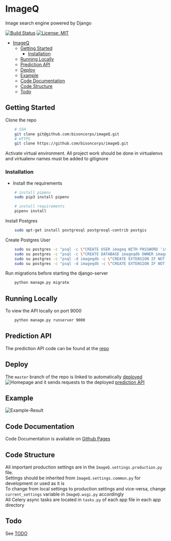 # ImageQ

Image search engine powered by Django

[![Build Status](https://travis-ci.com/bisoncorps/imageQ.svg?branch=master)](https://travis-ci.com/bisoncorps/imageQ)
[![License: MIT](https://img.shields.io/badge/License-MIT-yellow.svg)](https://opensource.org/licenses/MIT)

- [ImageQ](#imageq)
  - [Getting Started](#getting-started)
    - [Installation](#installation)
  - [Running Locally](#running-locally)
  - [Prediction API](#prediction-api)
  - [Deploy](#deploy)
  - [Example](#example)
  - [Code Documentation](#code-documentation)
  - [Code Structure](#code-structure)
  - [Todo](#todo)

## Getting Started

Clone the repo

```bash
    # SSH
    git clone git@github.com:bisoncorps/imageQ.git
    # HTTPS
    git clone https://github.com/bisoncorps/imageQ.git
```

Activate virtual environment. All project work should be done in virtualenvs and virtualenv names must be added to gitignore

### Installation

- Install the requirements

```bash
    # install pipenv
    sudo pip3 install pipenv

    # install requirements
    pipenv install
```


Install Postgres

```bash
    sudo apt-get install postgresql postgresql-contrib postgis
```

Create Postgres User

```bash
    sudo su postgres -c "psql -c \"CREATE USER imageq WITH PASSWORD 'imageq';\""
    sudo su postgres -c "psql -c \"CREATE DATABASE imageqdb OWNER imageq;\""
    sudo su postgres -c "psql -d imageqdb -c \"CREATE EXTENSION IF NOT EXISTS postgis;\""
    sudo su postgres -c "psql -d imageqdb -c \"CREATE EXTENSION IF NOT EXISTS postgis_topology;\""
```

Run migrations before starting the django-server

```bash
    python manage.py migrate
```

## Running Locally

To view the API locally on port 9000

```bash
    python manage.py runserver 9000
```

## Prediction API

The prediction API code can be found at the [repo](https://github.com/deven96/ImageQ_API)

## Deploy

The `master` branch of the repo is linked to automatically [deployed](https://bisoncorps-imageq.herokuapp.com)
![Homepage](docs/assets/homepage.png)
and it sends requests to the deployed [prediction API](https://imageqapi.appspot.com/)

## Example

![Example-Result](docs/assets/result.png)

## Code Documentation

Code Documentation is available on [Github Pages](https://bisoncorps.github.io/imageQ)

## Code Structure

All important production settings are in the `ImageQ.settings.production.py` file.<br />
Settings should be inherited from `ImageQ.settings.common.py` for development or used as it is<br />
To change from local settings to production settings and vice-versa, change `current_settings` variable in `ImageQ.wsgi.py` accordingly<br />
All Celery async tasks are located in `tasks.py` of each app file in each app directory

## Todo

See [TODO](TODO.md) 
